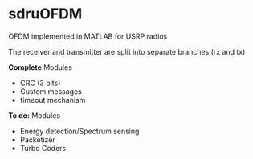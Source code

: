 sdruOFDM
========

OFDM implemented in MATLAB for USRP radios

The receiver and transmitter are split into separate branches (rx and tx)

__Complete__
Modules
 - CRC (3 bits)
 - Custom messages
 - timeout mechanism

__To do:__
Modules
 - Energy detection/Spectrum sensing
 - Packetizer
 - Turbo Coders
